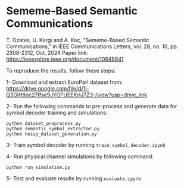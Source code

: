# Sememe-Based Semantic Communications
T. Ozates, U. Kargı and A. Koç, "Sememe-Based Semantic Communications," in IEEE Communications Letters, vol. 28, no. 10, pp. 2308-2312, Oct. 2024
Paper link: https://ieeexplore.ieee.org/document/10648841

To reproduce the results, follow these steps:

1- Download and extract EuroParl dataset from: https://drive.google.com/file/d/1l-Q5GiH8oc27Ifse9JYOFUEEKrIJ7Z3-/view?usp=drive_link

2- Run the following commands to pre-process and generate data for symbol decoder training and simulations:

```
python dataset_preprocess.py
python semantic_symbol_extractor.py
python noisy_dataset_generation.py
```
3- Train symbol decoder by running `train_symbol_decoder.ipynb`

4- Run physical channel simulations by following command:

```
python run_simulation.py
```

5- Test and evaluate results by running `evaluate.ipynb`
